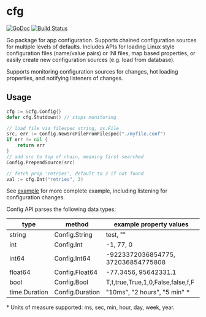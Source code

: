 # cfg

[![GoDoc](https://godoc.org/github.com/wiggin77/cfg?status.svg)](https://godoc.org/github.com/wiggin77/cfg)
[![Build Status](https://travis-ci.org/wiggin77/cfg.svg?branch=master)](https://travis-ci.org/wiggin77/cfg)

Go package for app configuration. Supports chained configuration sources for multiple levels of defaults.
Includes APIs for loading Linux style configuration files (name/value pairs) or INI files, map based properties,
or easily create new configuration sources (e.g. load from database).

Supports monitoring configuration sources for changes, hot loading properties, and notifying listeners of changes.

## Usage

```Go
cfg := &cfg.Config{}
defer cfg.Shutdown() // stops monitoring

// load file via filespec string, os.File
src, err := Config.NewSrcFileFromFilespec("./myfile.conf")
if err != nil {
    return err
}
// add src to top of chain, meaning first searched
Config.PrependSource(src)

// fetch prop 'retries', default to 3 if not found
val := cfg.Int("retries", 3)
```

See [example](./example_test.go) for more complete example, including listening for configuration changes.

Config API parses the following data types:

| type    | method | example property values |
| ------- | ------ | -------- |
| string  | Config.String  | test, "" |
| int     | Config.Int     | -1, 77, 0  |
| int64   | Config.Int64   | -9223372036854775, 372036854775808 |
| float64 | Config.Float64 | -77.3456, 95642331.1 |
| bool    | Config.Bool    | T,t,true,True,1,0,False,false,f,F |
| time.Duration | Config.Duration | "10ms", "2 hours", "5 min" * |

\* Units of measure supported: ms, sec, min, hour, day, week, year.
